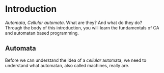 # Introduction

*Automata*, *Cellular automata*. What are they? And what do they do? Through the body of this introduction, you will learn the fundamentals of CA and automatan based programming.

## Automata

Before we can understand the idea of a *cellular* automata, we need to understand what automatan, also called machines, really are. 
